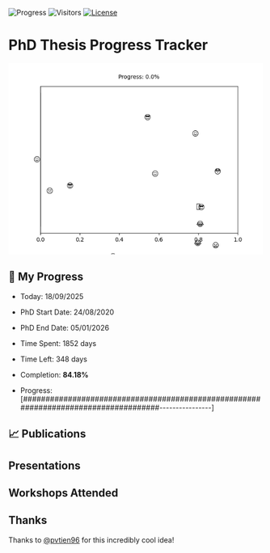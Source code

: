 ![Progress](https://img.shields.io/badge/Progress-84.18%25-45ad5b?style=flat-square)
![Visitors](https://api.visitorbadge.io/api/combined?path=https%3A%2F%2Fgithub.com%2Fpvtien96%2FPhD_Thesis_Tracker&label=Views&labelColor=%2337d67a&countColor=%23ff8a65&style=flat-square)
[![License](https://img.shields.io/badge/License-Apache_2.0-blue.svg)](https://opensource.org/licenses/Apache-2.0)

# PhD Thesis Progress Tracker

<td style="width: 10%; padding: 10px; border: none;">
      <img src="progress.gif" alt="Progress" style="height: 10%">
</td>

## :calendar: My Progress

- Today: 18/09/2025
- PhD Start Date: 24/08/2020
- PhD End Date: 05/01/2026

- Time Spent: 1852 days
- Time Left: 348 days
- Completion: <b>84.18%</b>
- Progress: [####################################################################################----------------]

## 📈 Publications

## Presentations

## Workshops Attended

## Thanks

Thanks to [@pvtien96](https://github.com/pvtien96) for this incredibly cool idea!
